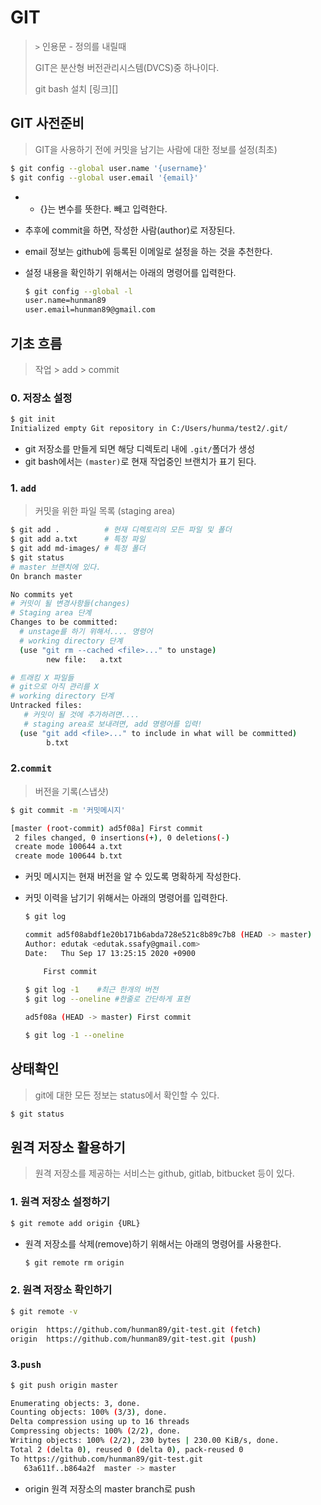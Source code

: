 # GIT

> `>`  인용문 - 정의를 내릴때
>
> GIT은 분산형 버전관리시스템(DVCS)중 하나이다.
>
> git bash 설치 [링크][]
## GIT 사전준비

> GIT을 사용하기 전에 커밋을 남기는 사람에 대한 정보를 설정(최초)

```bash
$ git config --global user.name '{username}'
$ git config --global user.email '{email}'
```

* * {}는 변수를 뜻한다. 빼고 입력한다.

* 추후에 commit을 하면, 작성한 사람(author)로 저장된다.

* email 정보는 github에 등록된 이메일로 설정을 하는 것을 추천한다.

* 설정 내용을 확인하기 위해서는 아래의 명령어를 입력한다.

  ```bash
  $ git config --global -l
  user.name=hunman89
  user.email=hunman89@gmail.com
  ```


## 기초 흐름

> 작업 > add > commit

### 0. 저장소 설정

```bash
$ git init
Initialized empty Git repository in C:/Users/hunma/test2/.git/
```

* git 저장소를 만들게 되면 해당 디렉토리 내에 `.git/`폴더가 생성
* git bash에서는 `(master)`로 현재 작업중인 브랜치가 표기 된다.

### 1. `add`

> 커밋을 위한 파일 목록 (staging area)

```bash
$ git add .          # 현재 디렉토리의 모든 파일 및 폴더
$ git add a.txt      # 특정 파일
$ git add md-images/ # 특정 폴더
$ git status
# master 브랜치에 있다.
On branch master

No commits yet
# 커밋이 될 변경사항들(changes)
# Staging area 단계
Changes to be committed:
  # unstage를 하기 위해서.... 명령어
  # working directory 단계
  (use "git rm --cached <file>..." to unstage)
        new file:   a.txt

# 트래킹 X 파일들
# git으로 아직 관리를 X 
# working directory 단계
Untracked files:
   # 커밋이 될 것에 추가하려면....
   # staging area로 보내려면, add 명령어를 입력!
  (use "git add <file>..." to include in what will be committed)
        b.txt
```

### 2.`commit`

> 버전을 기록(스냅샷)

```bash
$ git commit -m '커밋메시지'

[master (root-commit) ad5f08a] First commit
 2 files changed, 0 insertions(+), 0 deletions(-)
 create mode 100644 a.txt
 create mode 100644 b.txt
```

* 커밋 메시지는 현재 버전을 알 수 있도록 명확하게 작성한다.
* 커밋 이력을 남기기 위해서는 아래의 명령어를 입력한다.

	```bash
	$ git log
	
	commit ad5f08abdf1e20b171b6abda728e521c8b89c7b8 (HEAD -> master)
	Author: edutak <edutak.ssafy@gmail.com>
	Date:   Thu Sep 17 13:25:15 2020 +0900
	
	    First commit
	    
	$ git log -1	#최근 한개의 버전
	$ git log --oneline #한줄로 간단하게 표현
	
	ad5f08a (HEAD -> master) First commit
	
	$ git log -1 --oneline 
	```

## 상태확인

> git에 대한 모든 정보는 status에서 확인할 수 있다.

```bash
$ git status
```

## 원격 저장소 활용하기

> 원격 저장소를 제공하는 서비스는 github, gitlab, bitbucket 등이 있다.

### 1. 원격 저장소 설정하기

```bash
$ git remote add origin {URL}
```

* 원격 저장소를 삭제(remove)하기 위해서는 아래의 명령어를 사용한다. 

  ```bash
  $ git remote rm origin
  ```

  

### 2. 원격 저장소 확인하기

```bash
$ git remote -v

origin  https://github.com/hunman89/git-test.git (fetch)
origin  https://github.com/hunman89/git-test.git (push)
```

### 3.`push`

```bash
$ git push origin master

Enumerating objects: 3, done.
Counting objects: 100% (3/3), done.
Delta compression using up to 16 threads
Compressing objects: 100% (2/2), done.
Writing objects: 100% (2/2), 230 bytes | 230.00 KiB/s, done.
Total 2 (delta 0), reused 0 (delta 0), pack-reused 0
To https://github.com/hunman89/git-test.git
   63a611f..b864a2f  master -> master
```

* origin 원격 저장소의 master branch로 push

